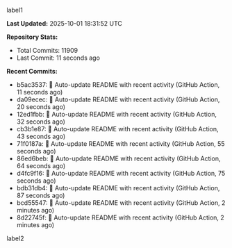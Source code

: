 
label1 
<!-- ACTIVITY_START -->
**Last Updated:** 2025-10-01 18:31:52 UTC

**Repository Stats:**
- Total Commits: 11909
- Last Commit: 11 seconds ago

**Recent Commits:**
- b5ac3537: 🤖 Auto-update README with recent activity (GitHub Action, 11 seconds ago)
- da09ecec: 🤖 Auto-update README with recent activity (GitHub Action, 20 seconds ago)
- 12ed1fbb: 🤖 Auto-update README with recent activity (GitHub Action, 32 seconds ago)
- cb3b1e87: 🤖 Auto-update README with recent activity (GitHub Action, 43 seconds ago)
- 71f0187a: 🤖 Auto-update README with recent activity (GitHub Action, 55 seconds ago)
- 86ed6beb: 🤖 Auto-update README with recent activity (GitHub Action, 64 seconds ago)
- d4fc9f16: 🤖 Auto-update README with recent activity (GitHub Action, 75 seconds ago)
- bdb31db4: 🤖 Auto-update README with recent activity (GitHub Action, 87 seconds ago)
- bcd55547: 🤖 Auto-update README with recent activity (GitHub Action, 2 minutes ago)
- 8d22745f: 🤖 Auto-update README with recent activity (GitHub Action, 2 minutes ago)
<!-- ACTIVITY_END -->

label2
